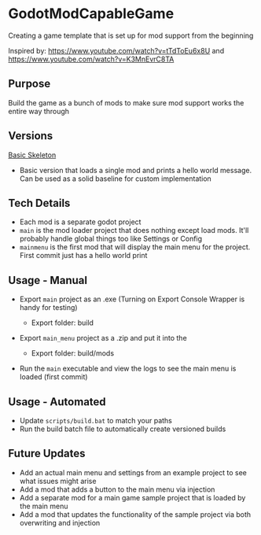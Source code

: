 # GodotModCapableGame
Creating a game template that is set up for mod support from the beginning

Inspired by: https://www.youtube.com/watch?v=tTdToEu6x8U and https://www.youtube.com/watch?v=K3MnEvrC8TA

## Purpose

Build the game as a bunch of mods to make sure mod support works the entire way through

## Versions

[Basic Skeleton](https://github.com/ThomasSilloway/GodotModCapableGame/tree/release/2024.02.19-Basic-Skeleton-Framework)
 - Basic version that loads a single mod and prints a hello world message. Can be used as a solid baseline for custom implementation

## Tech Details

- Each mod is a separate godot project
- `main` is the mod loader project that does nothing except load mods. It'll probably handle global things too like Settings or Config
- `mainmenu` is the first mod that will display the main menu for the project.  First commit just has a hello world print

## Usage - Manual

- Export `main` project as an .exe (Turning on Export Console Wrapper is handy for testing)
  - Export folder: build
- Export `main_menu` project as a .zip and put it into the 
  - Export folder: build/mods

- Run the `main` executable and view the logs to see the main menu is loaded (first commit)

## Usage - Automated
- Update `scripts/build.bat` to match your paths
- Run the build batch file to automatically create versioned builds

## Future Updates

- Add an actual main menu and settings from an example project to see what issues might arise
- Add a mod that adds a button to the main menu via injection
- Add a separate mod for a main game sample project that is loaded by the main menu
- Add a mod that updates the functionality of the sample project via both overwriting and injection


